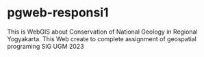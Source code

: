 # pgweb-responsi1
This is WebGIS about Conservation of National Geology in Regional Yogyakarta. This Web create to complete assignment of geospatial programing SIG UGM 2023
